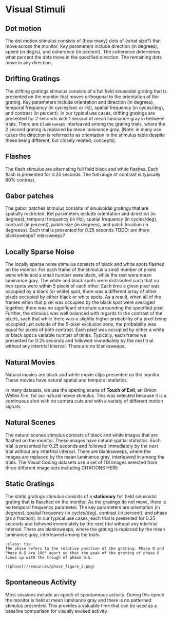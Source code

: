 # Visual Stimuli

## Dot motion
The dot motion stimulus consists of {how many} dots of {what size?} that move across the monitor. Key parameters include direction (in degrees), speed (in deg/s), and coherence (in percent). The coherence determines what percent the dots move in the specified direction. The remaining dots move in any direction.

## Drifting Gratings
The drifting gratings stimulus consists of a full field sinusoidal grating that is presented on the monitor that moves orthogonal to the orientation of the grating. Key parameters include orientation and direction (in degrees), temporal frequency (in cycles/sec or Hz), spatial frequency (in cyces/deg), and contrast (in percent). In our typical use cases, drifting gratings are presented for 2 seconds with 1 second of mean luminance gray in between trials. There are `blanksweeps` interleaved among the grating trials, where the 2 second grating is replaced by mean luminance gray. (Note: in many use cases the direction is referred to as orientation in the stimulus table despite these being different, but closely related, concepts).

## Flashes
The flash stimulus are alternating full field black and white flashes. Each flash is presented for 0.25 seconds. The full range of contrast is typically 80% contrast. 

## Gabor patches
The gabor patches stimulus consists of sinuisoidal gratings that are spatially restricted. Ket parameters include orientation and direction (in degrees), temporal frequency (in Hz), spatial frequency (in cycles/deg), contrast (in percent), patch size (in degrees), and patch location (in degreees). Each trial is presented for 0.25 seconds TODO: are there blanksweeps? intersweeps?

## Locally Sparse Noise
The locally sparse noise stimulus consists of black and white spots flashed on the monitor. For each frame of the stimulus a small number of pixels were white and a small number were black, while the rest were mean luminance gray. The white and black spots were distributed such that no two spots were within 5 pixels of each other. Each time a given pixel was occupied by a black (or white) spot, there was a different array of other pixels occupied by either black or white spots. As a result, when all of the frames when that pixel was occupied by the black spot were averaged together, there was no significant structure surrounding the specified pixel. Further, the stimulus was well balanced with regards to the contrast of the pixels, such that while there was a slightly higher probability of a pixel being occupied just outside of the 5-pixel exclusion zone, the probability was equal for pixels of both contrast. Each pixel was occupied by either a white or black spot a variable number of times. Typically, each frame we presented for 0.25 seconds and followed immediately by the next trial without any intertrial interval. There are no blanksweeps.

## Natural Movies
Natural movies are black and white movie clips presented on the monitor. These movies have natural spatial and temporal statistics.

In many datasets, we use the opening scene of <b>Touch of Evil</b>, an Orson Welles film, for our natural movie stimulus. This was selected because it is a continuous shot with no camera cuts and with a variety of different motion signals. 

## Natural Scenes
The natural scenes stimulus consists of black and white images that are flashed on the monitor. These images have natural spatial statistics. Each trial is presented for 0.25 seconds and followed immediately by the next trial without any intertrial interval. There are blanksweeps, where the images are replaced by the mean luminance gray, interleaved in among the trials. The Visual Coding datasets use a set of 118 images selected from three different image sets including CITATIONS HERE

## Static Gratings
The static gratings stimulus consists of a <b>stationary</b> full field sinusoidal grating that is flasshed on the monitor. As the gratings do not move, there is no temporal frequency parameter. The key parameters are orientation (in degrees), spatial frequency (in cycles/deg), contrast (in percent), and phase (as a fraction). In our typical use cases, each trial is presented for 0.25 seconds and followed immediately by the next trial without any intertrial interval. There are blanksweeps, where the grating is replaced by the mean luminance gray, interleaved among the trials.

```{admonition} What is the phase of the grating?
:class: tip
The phase refers to the relative position of the grating. Phase 0 and Phase 0.5 are 180° apart so that the peak of the grating of phase 0 lines up with the trough of phase 0.5.

![phase](/resources/phase_figure_2.png)
```

## Spontaneous Activity
Most sessions include an epoch of spontaneous activity. During this epoch the monitor is held at mean luminance gray and there is no patterned stimulus presented. This provides a valuable time that can be used as a baseline comparison for visually evoked activity.
